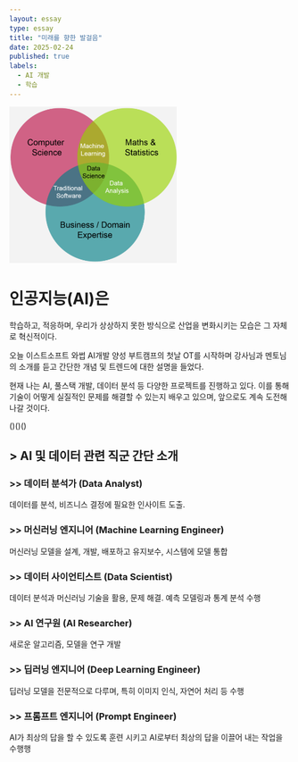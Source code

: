 ```yaml
---
layout: essay
type: essay
title: "미래를 향한 발걸음"
date: 2025-02-24
published: true
labels:
  - AI 개발
  - 학습
---
```


<img width="300px" class="rounded float-start pe-4" src="../img/stepping/datascience.png">

# 인공지능(AI)은
 학습하고, 적응하며, 우리가 상상하지 못한 방식으로 산업을 변화시키는 모습은 그 자체로 혁신적이다. 

오늘 이스트소프트 와썹 AI개발 양성 부트캠프의 첫날 OT를 시작하며
강사님과 멘토님의 소개를 듣고 간단한 개념 및 트렌드에 대한 설명을 들었다.

현재 나는 AI, 풀스택 개발, 데이터 분석 등 다양한 프로젝트를 진행하고 있다.
이를 통해 기술이 어떻게 실질적인 문제를 해결할 수 있는지 배우고 있으며, 앞으로도 계속 도전해 나갈 것이다.

()()()

## > AI 및 데이터 관련 직군 간단 소개

### >> 데이터 분석가 (Data Analyst)
데이터를 분석, 비즈니스 결정에 필요한 인사이트 도출.

### >> 머신러닝 엔지니어 (Machine Learning Engineer)
머신러닝 모델을 설계, 개발, 배포하고 유지보수, 시스템에 모델 통합

### >> 데이터 사이언티스트 (Data Scientist)
데이터 분석과 머신러닝 기술을 활용, 문제 해결. 예측 모델링과 통계 분석 수행

### >> AI 연구원 (AI Researcher)
새로운 알고리즘, 모델을 연구 개발

### >> 딥러닝 엔지니어 (Deep Learning Engineer)
딥러닝 모델을 전문적으로 다루며, 특히 이미지 인식, 자연어 처리 등 수행

### >> 프롬프트 엔지니어 (Prompt Engineer)
AI가 최상의 답을 할 수 있도록 훈련 시키고 AI로부터 최상의 답을 이끌어 내는 작업을 수행행